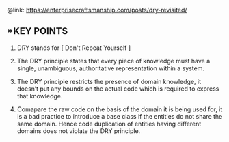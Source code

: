 @link: https://enterprisecraftsmanship.com/posts/dry-revisited/


*KEY POINTS
----------------------------------
1. DRY stands for [ Don't Repeat Yourself ]

2. The DRY principle states that every piece of knowledge must have a single, unambiguous, authoritative representation within a system.

3. The DRY principle restricts the presence of domain knowledge, it doesn’t put any bounds on the actual code which is required to express that knowledge.

4. Comapare the raw code on the basis of the domain it is being used for, it is a bad practice to introduce a base class if the entities do not share the same domain. Hence code duplication of entities having different domains does not violate the DRY principle.